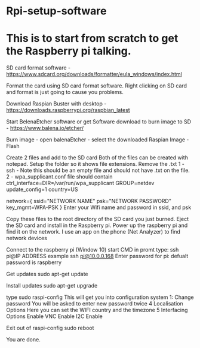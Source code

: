 # Rpi-setup-software
# This is to start from scratch to get the Raspberry pi talking.

SD card format software - https://www.sdcard.org/downloads/formatter/eula_windows/index.html

Format the card using SD card format software. Right clicking on SD card and format is just going to cause you problems.

Download Raspian Buster with desktop - https://downloads.raspberrypi.org/raspbian_latest

Start BelenaEtcher software or get Software download to burn image to SD - https://www.balena.io/etcher/

Burn image - open balenaEtcher - select the downloaded Raspian Image - Flash

Create 2 files and add to the SD card
Both of the files can be created with notepad. Setup the folder so it shows file extensions. Remove the .txt
1 - ssh - Note this should be an empty file and should not have .txt on the file.
2 - wpa_supplicant.conf
    file should contain
ctrl_interface=DIR=/var/run/wpa_supplicant GROUP=netdev
update_config=1
country=US

network={
	ssid="NETWORK NAME"
	psk="NETWORK PASSWORD"
	key_mgmt=WPA-PSK
}
Enter your Wifi name and password in ssid, and psk

Copy these files to the root directory of the SD card you just burned.
Eject the SD card and install in the Raspberry pi.
Power up the raspberry pi and find it on the network.
  I use an app on the phone (Net Analyzer) to find network devices

Connect to the raspberry pi (Window 10)
start CMD
in promt type: ssh pi@IP ADDRESS 
  example ssh pi@10.0.0.168
Enter password for pi: defualt password is raspberry

Get updates
sudo apt-get update

Install updates
sudo apt-get upgrade

type sudo raspi-config 
This will get you into configuration system
1: Change password
  You will be asked to enter new password twice
4 Localisation Options
  Here you can set the WIFI country and the timezone
5 Interfacing Options
  Enable VNC
  Enable I2C
  Enable 
  
Exit out of raspi-config
sudo reboot


You are done.

